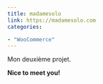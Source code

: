 ```yaml
---
title: madamesolo
link: https://madamesolo.com
categories:

- "WooCommerce"
---
```


Mon deuxième projet.

**Nice to meet you!**